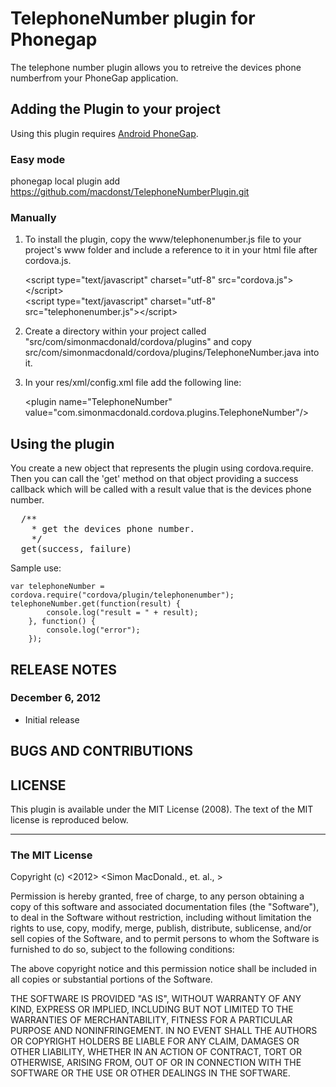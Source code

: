 # TelephoneNumber plugin for Phonegap #

The telephone number plugin allows you to retreive the devices phone numberfrom your PhoneGap application.

## Adding the Plugin to your project ##
Using this plugin requires [Android PhoneGap](https://github.com/apache/incubator-cordova-android).

### Easy mode ###
phonegap local plugin add https://github.com/macdonst/TelephoneNumberPlugin.git

### Manually ###

1. To install the plugin, copy the www/telephonenumber.js file to your project's www folder and include a reference to it in your html file after cordova.js.

    &lt;script type="text/javascript" charset="utf-8" src="cordova.js"&gt;&lt;/script&gt;<br/>
    &lt;script type="text/javascript" charset="utf-8" src="telephonenumber.js"&gt;&lt;/script&gt;
    
2. Create a directory within your project called "src/com/simonmacdonald/cordova/plugins" and copy src/com/simonmacdonald/cordova/plugins/TelephoneNumber.java into it.

3. In your res/xml/config.xml file add the following line:

    &lt;plugin name="TelephoneNumber" value="com.simonmacdonald.cordova.plugins.TelephoneNumber"/&gt;

## Using the plugin ##

You create a new object that represents the plugin using cordova.require. Then you can call the 'get' method on that object providing a success callback which will be called with a result value that is the devices phone number.

<pre>
  /**
	* get the devices phone number.
    */
  get(success, failure)
</pre>

Sample use:

    var telephoneNumber = cordova.require("cordova/plugin/telephonenumber");
    telephoneNumber.get(function(result) {
            console.log("result = " + result);
        }, function() {
            console.log("error");
        });
    

## RELEASE NOTES ##

### December 6, 2012 ###

* Initial release


## BUGS AND CONTRIBUTIONS ##


## LICENSE ##

This plugin is available under the MIT License (2008). 
The text of the MIT license is reproduced below. 

---

### The MIT License

Copyright (c) <2012> <Simon MacDonald., et. al., >

 Permission is hereby granted, free of charge, to any person obtaining a copy
 of this software and associated documentation files (the "Software"), to deal
 in the Software without restriction, including without limitation the rights
 to use, copy, modify, merge, publish, distribute, sublicense, and/or sell
 copies of the Software, and to permit persons to whom the Software is
 furnished to do so, subject to the following conditions:

 The above copyright notice and this permission notice shall be included in
 all copies or substantial portions of the Software.

 THE SOFTWARE IS PROVIDED "AS IS", WITHOUT WARRANTY OF ANY KIND, EXPRESS OR
 IMPLIED, INCLUDING BUT NOT LIMITED TO THE WARRANTIES OF MERCHANTABILITY,
 FITNESS FOR A PARTICULAR PURPOSE AND NONINFRINGEMENT. IN NO EVENT SHALL THE
 AUTHORS OR COPYRIGHT HOLDERS BE LIABLE FOR ANY CLAIM, DAMAGES OR OTHER
 LIABILITY, WHETHER IN AN ACTION OF CONTRACT, TORT OR OTHERWISE, ARISING FROM,
 OUT OF OR IN CONNECTION WITH THE SOFTWARE OR THE USE OR OTHER DEALINGS IN
 THE SOFTWARE.
 